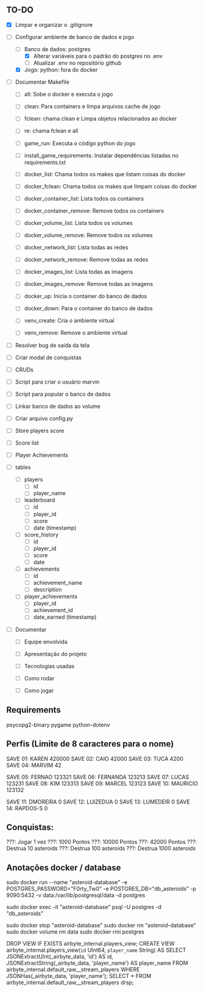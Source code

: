 ## TO-DO
- [x] Limpar e organizar o .gitignore

- [ ] Configurar ambiente de banco de dados e jogo
  - [ ] Banco de dados: postgres
    - [x] Alterar variáveis para o padrão do postgres no .env
    - [ ] Atualizar .env no repositório github
  - [x] Jogo: python: fora do docker

- [ ] Documentar Makefile
  - [ ] all: Sobe o docker e executa o jogo
  - [ ] clean: Para containers e limpa arquivos cache de jogo
  - [ ] fclean: chama clean e Limpa objetos relacionados ao docker
  - [ ] re: chama fclean e all

  - [ ] game_run: Executa o código python do jogo
  - [ ] install_game_requirements: Instalar dependências listadas no requirements.txt

  - [ ] docker_list: Chama todos os makes que listam coisas do docker
  - [ ] docker_fclean: Chama todos os makes que limpam coisas do docker
  - [ ] docker_container_list: Lista todos os containers
  - [ ] docker_container_remove: Remove todos os containers
  - [ ] docker_volume_list: Lista todos os volumes
  - [ ] docker_volume_remove: Remove todos os volumes
  - [ ] docker_network_list: Lista todas as redes
  - [ ] docker_network_remove: Remove todas as redes
  - [ ] docker_images_list: Lista todas as imagens
  - [ ] docker_images_remove: Remove todas as imagens
  - [ ] docker_up: Inicia o container do banco de dados
  - [ ] docker_down: Para o container do banco de dados

  - [ ] venv_create: Cria o ambiente virtual
  - [ ] venv_remove: Remove o ambiente virtual

- [ ] Resolver bug de saída da tela
- [ ] Criar modal de conquistas
- [ ] CRUDs
- [ ] Script para criar o usuário marvin
- [ ] Script para popular o banco de dados
- [ ] Linkar banco de dados ao volume

- [ ] Criar arquivo config.py
- [ ] Store players score
- [ ] Score list
- [ ] Player Achievements

- [ ] tables
  - [ ] players
    - [ ] id
    - [ ] player_name
  - [ ] leaderboard
    - [ ] id
    - [ ] player_id
    - [ ] score
    - [ ] date (timestamp)
  - [ ] score_history
    - [ ] id
    - [ ] player_id
    - [ ] score
    - [ ] date
  - [ ] achievements 
    - [ ] id
    - [ ] achievement_name
    - [ ] description
  - [ ] player_achievements
    - [ ] player_id
    - [ ] achievement_id
    - [ ] date_earned (timestamp)

- [ ] Documentar
  - [ ] Equipe envolvida
  - [ ] Apresentação do projeto
  - [ ] Tecnologias usadas
  - [ ] Como rodar
  - [ ] Como jogar


## Requirements
psycopg2-binary
pygame
python-dotenv

## Perfis (Limite de 8 caracteres para o nome)
SAVE 01: KAREN    420000
SAVE 02: CAIO     42000
SAVE 03: TUCA     4200
SAVE 04: MARVIM   42

SAVE 05: FERNAO   123321
SAVE 06: FERNANDA 123213
SAVE 07: LUCAS    123231
SAVE 08: KIM      123313
SAVE 09: MARCEL   123123
SAVE 10: MAURICIO 123132

SAVE 11: DMOREIRA 0
SAVE 12: LUIZEDUA 0
SAVE 13: LUMEDEIR 0
SAVE 14: RAPDOS-S 0

## Conquistas:
???: Jogar 1 vez
???: 1000 Pontos
???: 10000 Pontos
???: 42000 Pontos
???: Destrua 10 asteroids
???: Destrua 100 asteroids
???: Destrua 1000 asteroids

## Anotações docker / database
sudo docker run --name "asteroid-database" -e POSTGRES_PASSWORD="F0rty_Tw0" -e POSTGRES_DB="db_asteroids" -p 9090:5432 -v data:/var/lib/postgresql/data -d postgres

sudo docker exec -it "asteroid-database" psql -U postgres -d "db_asteroids"

sudo docker stop "asteroid-database"
sudo docker rm "asteroid-database"
sudo docker volume rm data
sudo docker rmi postgres



DROP VIEW IF EXISTS airbyte_internal.players_view;
CREATE VIEW airbyte_internal.players_view(`id` UInt64, `player_name` String) AS SELECT JSONExtractUInt(_airbyte_data, 'id') AS id, JSONExtractString(_airbyte_data, 'player_name') AS player_name FROM airbyte_internal.default_raw__stream_players WHERE JSONHas(_airbyte_data, 'player_name');
SELECT * FROM airbyte_internal.default_raw__stream_players drsp;